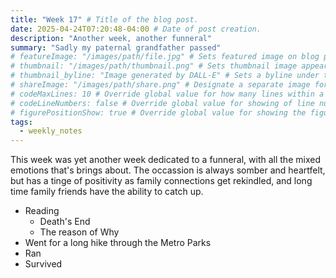 ```yaml
---
title: "Week 17" # Title of the blog post.
date: 2025-04-24T07:20:48-04:00 # Date of post creation.
description: "Another week, another funneral"
summary: "Sadly my paternal grandfather passed"
# featureImage: "/images/path/file.jpg" # Sets featured image on blog post.
# thumbnail: "/images/path/thumbnail.png" # Sets thumbnail image appearing inside card on homepage.
# thumbnail_byline: "Image generated by DALL-E" # Sets a byline under the thumbnail image
# shareImage: "/images/path/share.png" # Designate a separate image for social media sharing.
# codeMaxLines: 10 # Override global value for how many lines within a code block before auto-collapsing.
# codeLineNumbers: false # Override global value for showing of line numbers within code block.
# figurePositionShow: true # Override global value for showing the figure label.
tags:
  - weekly_notes
---
```


This week was yet another week dedicated to a funneral, with all the mixed emotions that's brings about. The occassion is always somber and heartfelt, but has a tinge of positivity as family connections get rekindled, and long time family friends have the ability to catch up.

- Reading
  - Death's End
  - The reason of Why
- Went for a long hike through the Metro Parks
- Ran
- Survived

